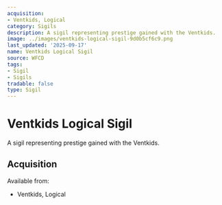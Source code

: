 ```yaml
---
acquisition:
- Ventkids, Logical
category: Sigils
description: A sigil representing prestige gained with the Ventkids.
image: ../images/ventkids-logical-sigil-9d0b5cf6c9.png
last_updated: '2025-09-17'
name: Ventkids Logical Sigil
source: WFCD
tags:
- Sigil
- Sigils
tradable: false
type: Sigil
---
```


# Ventkids Logical Sigil

A sigil representing prestige gained with the Ventkids.

## Acquisition

Available from:
- Ventkids, Logical

